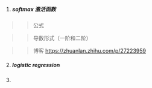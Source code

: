 
1. ##### **softmax 激活函数**
>>公式

>>导数形式（一阶和二阶）

>> 博客 https://zhuanlan.zhihu.com/p/27223959
2. ##### **logistic regression**
3. 


